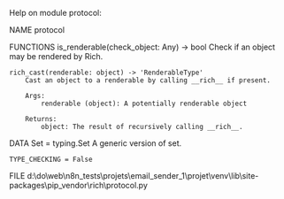 Help on module protocol:

NAME
    protocol

FUNCTIONS
    is_renderable(check_object: Any) -> bool
        Check if an object may be rendered by Rich.

    rich_cast(renderable: object) -> 'RenderableType'
        Cast an object to a renderable by calling __rich__ if present.

        Args:
            renderable (object): A potentially renderable object

        Returns:
            object: The result of recursively calling __rich__.

DATA
    Set = typing.Set
        A generic version of set.

    TYPE_CHECKING = False

FILE
    d:\do\web\n8n_tests\projets\email_sender_1\projet\venv\lib\site-packages\pip\_vendor\rich\protocol.py


